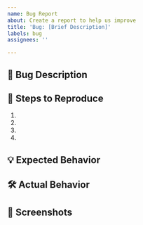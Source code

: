 ```yaml
---
name: Bug Report
about: Create a report to help us improve
title: 'Bug: [Brief Description]'
labels: bug
assignees: ''

---
```


## 🐛 Bug Description

<!--
Provide a clear and concise description of what the bug is.
-->

## 🔎 Steps to Reproduce

<!--
List the steps to reproduce the behavior:
1. Go to '...'
2. Click on '...'
3. Scroll down to '...'
4. See error
-->

1. 
2. 
3. 
4. 

## 💡 Expected Behavior

<!--
Describe what you expected to happen.
-->

## 🛠️ Actual Behavior

<!--
Describe what actually happened.
-->

## 📸 Screenshots

<!--
If applicable, add screenshots to help explain your problem.
